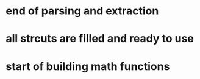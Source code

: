 # end of parsing and extraction
# all strcuts are filled and ready to use
# start of building math functions